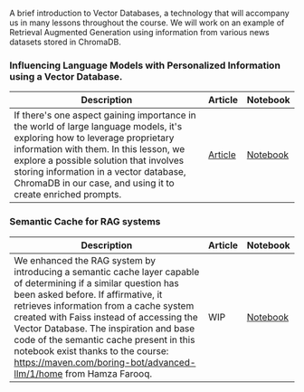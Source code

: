 A brief introduction to Vector Databases, a technology that will accompany us in many lessons throughout the course. We will work on an example of Retrieval Augmented Generation using information from various news datasets stored in ChromaDB.

### Influencing Language Models with Personalized Information using a Vector Database. 
| Description | Article | Notebook |
| -------- | --- | ---|
| If there's one aspect gaining importance in the world of large language models, it's exploring how to leverage proprietary information with them. In this lesson, we explore a possible solution that involves storing information in a vector database, ChromaDB in our case, and using it to create enriched prompts. | [Article](https://pub.towardsai.net/harness-the-power-of-vector-databases-influencing-language-models-with-personalized-information-ab2f995f09ba?sk=ea2c5286fbff8430e5128b0c3588dbab) | [Notebook](https://github.com/peremartra/Large-Language-Model-Notebooks-Course/blob/main/2-Vector%20Databases%20with%20LLMs/2_1_Vector_Databases_LLMs.ipynb)| 

### Semantic Cache for RAG systems ###
| Description | Article | Notebook |
| -------- | --- | ---|
| We enhanced the RAG system by introducing a semantic cache layer capable of determining if a similar question has been asked before. If affirmative, it retrieves information from a cache system created with Faiss instead of accessing the Vector Database. The inspiration and base code of the semantic cache present in this notebook exist thanks to the course: https://maven.com/boring-bot/advanced-llm/1/home from Hamza Farooq.| WIP | [Notebook](https://github.com/peremartra/Large-Language-Model-Notebooks-Course/blob/main/2-Vector%20Databases%20with%20LLMs/semantic_cache_chroma_vector_database.ipynb) |
